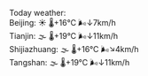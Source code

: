 Today weather:  
Beijing: ☀️ 🌡️+16°C 🌬️↓7km/h  
Tianjin: 🌫  🌡️+19°C 🌬️↓11km/h  
Shijiazhuang: 🌫  🌡️+16°C 🌬️↘4km/h  
Tangshan: 🌫  🌡️+19°C 🌬️↓11km/h  
